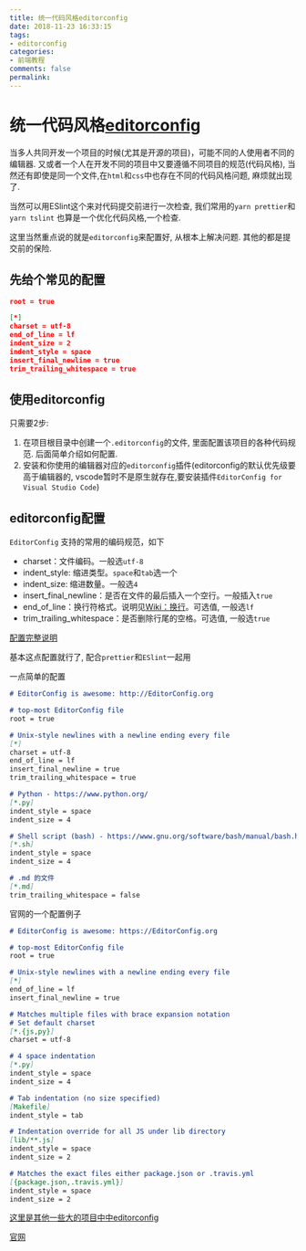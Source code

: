 ```yaml
---
title: 统一代码风格editorconfig
date: 2018-11-23 16:33:15
tags:
- editorconfig
categories:
- 前端教程
comments: false
permalink:
---
```


# 统一代码风格[editorconfig](https://editorconfig.org/)

当多人共同开发一个项目的时候(尤其是开源的项目)，可能不同的人使用者不同的编辑器. 又或者一个人在开发不同的项目中又要遵循不同项目的规范(代码风格), 当然还有即使是同一个文件,在`html`和`css`中也存在不同的代码风格问题, 麻烦就出现了.

当然可以用ESlint这个来对代码提交前进行一次检查, 我们常用的`yarn prettier`和`yarn tslint` 也算是一个优化代码风格,一个检查.

这里当然重点说的就是`editorconfig`来配置好, 从根本上解决问题. 其他的都是提交前的保险.

## 先给个常见的配置

```json
root = true

[*]
charset = utf-8
end_of_line = lf
indent_size = 2
indent_style = space
insert_final_newline = true
trim_trailing_whitespace = true
```

## 使用editorconfig

只需要2步:

1. 在项目根目录中创建一个`.editorconfig`的文件, 里面配置该项目的各种代码规范. 后面简单介绍如何配置.
2. 安装和你使用的编辑器对应的`editorconfig`插件(editorconfig的默认优先级要高于编辑器的, vscode暂时不是原生就存在,要安装插件`EditorConfig for Visual Studio Code`)

## editorconfig配置

`EditorConfig` 支持的常用的编码规范，如下

* charset：文件编码。一般选`utf-8`
* indent_style: 缩进类型。`space`和`tab`选一个
* indent_size: 缩进数量。一般选`4`
* insert_final_newline：是否在文件的最后插入一个空行。一般插入`true`
* end_of_line：换行符格式。说明见[Wiki：换行](https://zh.wikipedia.org/zh-cn/%E6%8F%9B%E8%A1%8C)。可选值, 一般选`lf`
* trim_trailing_whitespace：是否删除行尾的空格。可选值, 一般选`true`
  
[配置完整说明](https://github.com/editorconfig/editorconfig/wiki/EditorConfig-Properties)

基本这点配置就行了, 配合`prettier`和`ESlint`一起用

一点简单的配置

```md
# EditorConfig is awesome: http://EditorConfig.org

# top-most EditorConfig file
root = true

# Unix-style newlines with a newline ending every file
[*]
charset = utf-8
end_of_line = lf
insert_final_newline = true
trim_trailing_whitespace = true

# Python - https://www.python.org/
[*.py]
indent_style = space
indent_size = 4

# Shell script (bash) - https://www.gnu.org/software/bash/manual/bash.html
[*.sh]
indent_style = space
indent_size = 4

# .md 的文件
[*.md]
trim_trailing_whitespace = false

```

官网的一个配置例子

```md
# EditorConfig is awesome: https://EditorConfig.org

# top-most EditorConfig file
root = true

# Unix-style newlines with a newline ending every file
[*]
end_of_line = lf
insert_final_newline = true

# Matches multiple files with brace expansion notation
# Set default charset
[*.{js,py}]
charset = utf-8

# 4 space indentation
[*.py]
indent_style = space
indent_size = 4

# Tab indentation (no size specified)
[Makefile]
indent_style = tab

# Indentation override for all JS under lib directory
[lib/**.js]
indent_style = space
indent_size = 2

# Matches the exact files either package.json or .travis.yml
[{package.json,.travis.yml}]
indent_style = space
indent_size = 2
```

[这里是其他一些大的项目中中editorconfig](https://github.com/editorconfig/editorconfig/wiki/Projects-Using-EditorConfig)

[官网](https://editorconfig.org/)